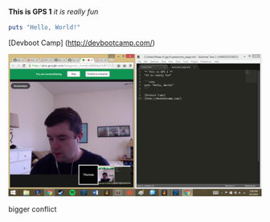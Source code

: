 **This is GPS 1**
*it is really fun*

```ruby
puts "Hello, World!" 
```

[Devboot Camp]
(http://devbootcamp.com/)

![Alt text](/working.png)

bigger conflict
